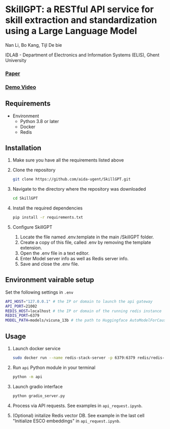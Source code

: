 # SkillGPT: a RESTful API service for skill extraction and standardization using a Large Language Model
Nan Li, Bo Kang, Tijl De bie

IDLAB - Department of Electronics and Information Systems (ELIS), Ghent University

### [Paper](https://arxiv.org/abs/2304.11060)

### [Demo Video](http://bokang.io/videos/SkillGPT.mp4)

## Requirements
- Environment
    - Python 3.8 or later
    - Docker
    - Redis

## Installation
1. Make sure you have all the requirements listed above

2. Clone the repository
    ``` bash
    git clone https://github.com/aida-ugent/SkillGPT.git
    ```
    
3. Navigate to the directory where the repository was downloaded
    ``` bash
    cd SkillGPT
    ```

4. Install the required dependencies
    ``` bash
    pip install -r requirements.txt
    ```
    
5. Configure SkillGPT
    1. Locate the file named .env.template in the main /SkillGPT folder.
    2. Create a copy of this file, called .env by removing the template extension.
    3. Open the .env file in a text editor.
    4. Enter Model server info as well as Redis server info.
    5. Save and close the .env file.

## Environment vairable setup
Set the following settings in `.env`
  ``` bash 
  API_HOST="127.0.0.1" # the IP or domain to launch the api gateway
  API_PORT=21002
  REDIS_HOST=localhost # the IP or domain of the running redis instance
  REDIS_PORT=6379
  MODEL_PATH=models/vicuna_13b # the path to Huggingface AutoModelForCausalLM model
  ```

## Usage
1. Launch docker service
    ``` bash
    sudo docker run --name redis-stack-server -p 6379:6379 redis/redis-stack-server:latest
    ```
    
2. Run `api` Python module in your terminal
    ``` bash
    python -m api
    ```

3. Launch gradio interface
    ``` bash
    python gradio_server.py
    ```

4. Process via API requests. See examples in `api_request.ipynb`.

5. (Optional) initalize Redis vector DB. See example in the last cell "Initialize ESCO embeddings" in `api_request.ipynb`.
